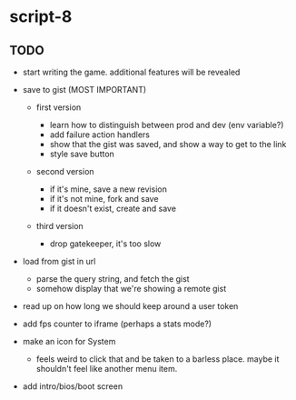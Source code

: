 # script-8

## TODO
- start writing the game. additional features will be revealed

- save to gist (MOST IMPORTANT)
  - first version
    - learn how to distinguish between prod and dev (env variable?)
    - add failure action handlers
    - show that the gist was saved, and show a way to get to the link
    - style save button

  - second version
    - if it's mine, save a new revision
    - if it's not mine, fork and save
    - if it doesn't exist, create and save

  - third version
    - drop gatekeeper, it's too slow


- load from gist in url
  - parse the query string, and fetch the gist
  - somehow display that we're showing a remote gist

- read up on how long we should keep around a user token
- add fps counter to iframe (perhaps a stats mode?)
- make an icon for System
  - feels weird to click that and be taken to a barless place. maybe it shouldn't feel like another menu item.
- add intro/bios/boot screen